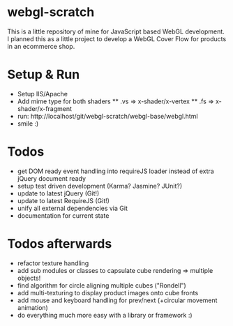 webgl-scratch
=============

This is a little repository of mine for JavaScript based WebGL development. I planned this as a little project to develop a WebGL Cover Flow for products in an ecommerce shop.

Setup & Run
=============
* Setup IIS/Apache
* Add mime type for both shaders
** .vs => x-shader/x-vertex
** .fs => x-shader/x-fragment
* run: http://localhost/git/webgl-scratch/webgl-base/webgl.html
* smile :)

Todos
=============
* get DOM ready event handling into requireJS loader instead of extra jQuery document ready
* setup test driven development (Karma? Jasmine? JUnit?)
* update to latest jQuery (Git!)
* update to latest RequireJS (Git!)
* unify all external dependencies via Git
* documentation for current state

Todos afterwards
=============
* refactor texture handling
* add sub modules or classes to capsulate cube rendering => multiple objects!
* find algorithm for circle aligning multiple cubes ("Rondell")
* add multi-texturing to display product images onto cube fronts
* add mouse and keyboard handling for prev/next (+circular movement animation)
* do everything much more easy with a library or framework :)